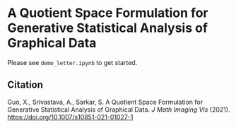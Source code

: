 # A Quotient Space Formulation for Generative Statistical Analysis of Graphical Data

Please see `demo_letter.ipynb` to get started.

## Citation
Guo, X., Srivastava, A., Sarkar, S. A Quotient Space Formulation for Generative Statistical Analysis of Graphical Data. *J Math Imaging Vis* (2021). https://doi.org/10.1007/s10851-021-01027-1

